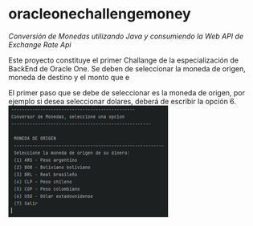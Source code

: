 # oracleonechallengemoney
<em>Conversión de Monedas utilizando Java y consumiendo la Web API de Exchange Rate Api</em>

<p align="left">
Este proyecto constituye el primer Challange de la especialización de BackEnd de Oracle One.
Se deben de seleccionar la moneda de origen, moneda de destino y el monto que e
</p>

<p align="left">
El primer paso que se debe de seleccionar es la moneda de origen, por ejemplo si desea seleccionar dolares, deberá de escribir la opción 6. 
<img src="https://raw.githubusercontent.com/cpiedraq/oracleonechallengemoney/main/images/1.png">
</p>
